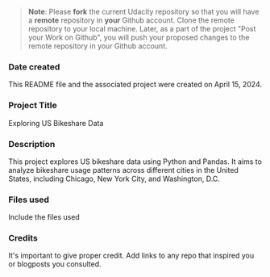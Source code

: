 >**Note**: Please **fork** the current Udacity repository so that you will have a **remote** repository in **your** Github account. Clone the remote repository to your local machine. Later, as a part of the project "Post your Work on Github", you will push your proposed changes to the remote repository in your Github account.

### Date created
This README file and the associated project were created on April 15, 2024.

### Project Title
Exploring US Bikeshare Data

### Description
This project explores US bikeshare data using Python and Pandas. 
It aims to analyze bikeshare usage patterns across different cities in the United States, including Chicago, New York City, and Washington, D.C.


### Files used
Include the files used

### Credits
It's important to give proper credit. Add links to any repo that inspired you or blogposts you consulted.

